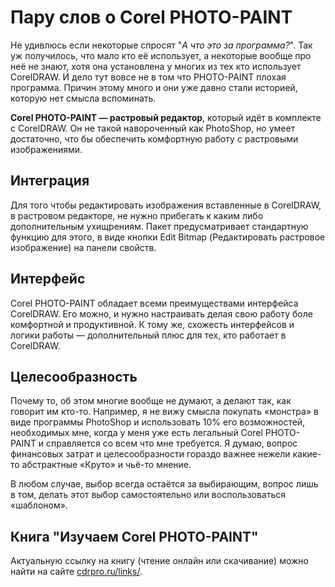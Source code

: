# Пару слов о Corel PHOTO-PAINT

Не удивлюсь если некоторые спросят "_А что это за программа?_". Так уж получилось, что мало кто её использует, а некоторые вообще про неё не знают, хотя она установлена у многих из тех кто использует CorelDRAW. И дело тут вовсе не в том что PHOTO-PAINT плохая программа. Причин этому много и они уже давно стали историей, которую нет смысла вспоминать.

**Corel PHOTO-PAINT — растровый редактор**, который идёт в комплекте с CorelDRAW. Он не такой навороченный как PhotoShop, но умеет достаточно, что бы обеспечить комфортную работу с растровыми изображениями.

## Интеграция

Для того чтобы редактировать изображения вставленные в CorelDRAW, в растровом редакторе, не нужно прибегать к каким либо дополнительным ухищрениям. Пакет предусматривает стандартную функцию для этого, в виде кнопки Edit Bitmap (Редактировать растровое изображение) на панели свойств.

## Интерфейс

Corel PHOTO-PAINT обладает всеми преимуществами интерфейса CorelDRAW. Его можно, и нужно настраивать делая свою работу боле комфортной и продуктивной. К тому же, схожесть интерфейсов и логики работы — дополнительный плюс для тех, кто работает в CorelDRAW.

## Целесообразность

Почему то, об этом многие вообще не думают, а делают так, как говорит им кто-то. Например, я не вижу смысла покупать «монстра» в виде программы PhotoShop и использовать 10% его возможностей, необходимых мне, когда у меня уже есть легальный Corel PHOTO-PAINT и справляется со всем что мне требуется. Я думаю, вопрос финансовых затрат и целесообразности гораздо важнее нежели какие-то абстрактные «Круто» и чьё-то мнение.

В любом случае, выбор всегда остаётся за выбирающим, вопрос лишь в том, делать этот выбор самостоятельно или воспользоваться «шаблоном».

## Книга "Изучаем Corel PHOTO-PAINT"

Актуальную ссылку на книгу (чтение онлайн или скачивание) можно найти на сайте [cdrpro.ru/links/](http://cdrpro.ru/links/).
